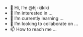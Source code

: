 - 👋 Hi, I’m @hj-kikiki
- 👀 I’m interested in ...
- 🌱 I’m currently learning ...
- 💞️ I’m looking to collaborate on ...
- 📫 How to reach me ...

<!---
hj-kikiki/hj-kikiki is a ✨ special ✨ repository because its `README.md` (this file) appears on your GitHub profile.
You can click the Preview link to take a look at your changes.
--->
